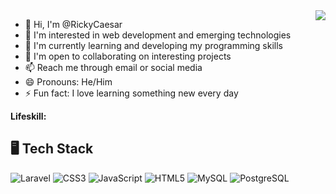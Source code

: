 <img align="right" src="https://visitor-badge.laobi.icu/badge?page_id=RickyCaesar.visitor-badge" />

- 👋 Hi, I'm @RickyCaesar
- 👀 I'm interested in web development and emerging technologies
- 🌱 I'm currently learning and developing my programming skills
- 💞️ I'm open to collaborating on interesting projects
- 📫 Reach me through email or social media
- 😄 Pronouns: He/Him
- ⚡ Fun fact: I love learning something new every day

**Lifeskill:**

## 🖥️ Tech Stack

![Laravel](https://img.shields.io/badge/Laravel-FF2D20?style=for-the-badge&logo=laravel&logoColor=white)
![CSS3](https://img.shields.io/badge/CSS3-1572B6?style=for-the-badge&logo=css3&logoColor=white)
![JavaScript](https://img.shields.io/badge/JavaScript-F7DF1E?style=for-the-badge&logo=javascript&logoColor=black)
![HTML5](https://img.shields.io/badge/HTML5-E34F26?style=for-the-badge&logo=html5&logoColor=white)
![MySQL](https://img.shields.io/badge/MySQL-4479A1?style=for-the-badge&logo=mysql&logoColor=white)
![PostgreSQL](https://img.shields.io/badge/PostgreSQL-4169E1?style=for-the-badge&logo=postgresql&logoColor=white)


<!---
RickyCaesar/RickyCaesar adalah repository ✨ spesial ✨ karena `README.md` (file ini) akan muncul di profil GitHub Anda.
Anda dapat mengklik tautan Pratinjau untuk melihat perubahan Anda.
-->

